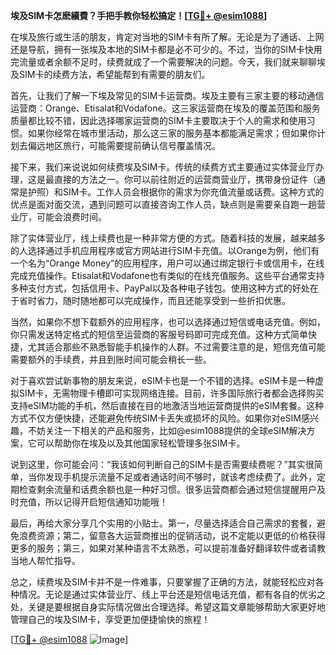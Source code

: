**埃及SIM卡怎麽續費？手把手教你轻松搞定！[[TG💪+ @esim1088](https://t.me/s/esim1088)]**

在埃及旅行或生活的朋友，肯定对当地的SIM卡有所了解。无论是为了通话、上网还是导航，拥有一张埃及本地的SIM卡都是必不可少的。不过，当你的SIM卡快用完流量或者余额不足时，续费就成了一个需要解决的问题。今天，我们就来聊聊埃及SIM卡的续费方法，希望能帮到有需要的朋友们。

首先，让我们了解一下埃及常见的SIM卡运营商。埃及主要有三家主要的移动通信运营商：Orange、Etisalat和Vodafone。这三家运营商在埃及的覆盖范围和服务质量都比较不错，因此选择哪家运营商的SIM卡主要取决于个人的需求和使用习惯。如果你经常在城市里活动，那么这三家的服务基本都能满足需求；但如果你计划去偏远地区旅行，可能需要提前确认信号覆盖情况。

接下来，我们来说说如何续费埃及SIM卡。传统的续费方式主要通过实体营业厅办理，这是最直接的方法之一。你可以前往附近的运营商营业厅，携带身份证件（通常是护照）和SIM卡。工作人员会根据你的需求为你充值流量或话费。这种方式的优点是面对面交流，遇到问题可以直接咨询工作人员，缺点则是需要亲自跑一趟营业厅，可能会浪费时间。

除了实体营业厅，线上续费也是一种非常方便的方式。随着科技的发展，越来越多的人选择通过手机应用程序或官方网站进行SIM卡充值。以Orange为例，他们有一个名为“Orange Money”的应用程序，用户可以通过绑定银行卡或信用卡，在线完成充值操作。Etisalat和Vodafone也有类似的在线充值服务。这些平台通常支持多种支付方式，包括信用卡、PayPal以及各种电子钱包。使用这种方式的好处在于省时省力，随时随地都可以完成操作，而且还能享受到一些折扣优惠。

当然，如果你不想下载额外的应用程序，也可以选择通过短信或电话充值。例如，你只需发送特定格式的短信至运营商的客服号码即可完成充值。这种方式简单快捷，尤其适合那些不熟悉智能手机操作的人群。不过需要注意的是，短信充值可能需要额外的手续费，并且到账时间可能会稍长一些。

对于喜欢尝试新事物的朋友来说，eSIM卡也是一个不错的选择。eSIM卡是一种虚拟SIM卡，无需物理卡槽即可实现网络连接。目前，许多国际旅行者都会选择购买支持eSIM功能的手机，然后直接在目的地激活当地运营商提供的eSIM套餐。这种方式不仅方便快捷，还能避免传统SIM卡丢失或损坏的风险。如果你对eSIM感兴趣，不妨关注一下相关的产品和服务，比如@esim1088提供的全球eSIM解决方案，它可以帮助你在埃及以及其他国家轻松管理多张SIM卡。

说到这里，你可能会问：“我该如何判断自己的SIM卡是否需要续费呢？”其实很简单，当你发现手机提示流量不足或者通话时间不够时，就该考虑续费了。此外，定期检查剩余流量和话费余额也是一种好习惯。很多运营商都会通过短信提醒用户及时充值，所以记得开启短信通知功能哦！

最后，再给大家分享几个实用的小贴士。第一，尽量选择适合自己需求的套餐，避免浪费资源；第二，留意各大运营商推出的促销活动，说不定能以更低的价格获得更多的服务；第三，如果对某种语言不太熟悉，可以提前准备好翻译软件或者请教当地人帮忙指导。

总之，续费埃及SIM卡并不是一件难事，只要掌握了正确的方法，就能轻松应对各种情况。无论是通过实体营业厅、线上平台还是短信电话充值，都有各自的优劣之处，关键是要根据自身实际情况做出合理选择。希望这篇文章能够帮助大家更好地管理自己的埃及SIM卡，享受更加便捷愉快的旅程！

[[TG💪+ @esim1088](https://t.me/s/esim1088) ![Image](https://i.postimg.cc/4NQfJmqS/Snipaste-2025-05-13-00-14-12.png)]